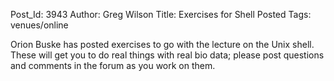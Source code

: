 Post_Id: 3943
Author: Greg Wilson
Title: Exercises for Shell Posted
Tags: venues/online

<p>Orion Buske has posted exercises to go with the lecture on the Unix shell. These will get you to do real things with real bio data; please post questions and comments in the forum as you work on them.</p>
